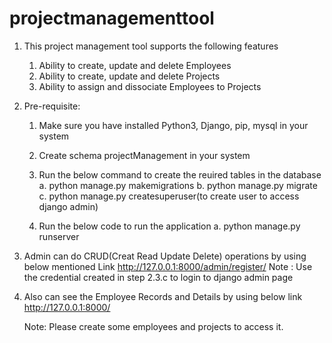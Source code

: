 # projectmanagementtool
1. This project management tool supports the following features
    1. Ability to create, update and delete Employees
    2. Ability to create, update and delete Projects
    3. Ability to assign and dissociate Employees to Projects

2. Pre-requisite:
    1. Make sure you have installed Python3, Django, pip, mysql in your system
    2. Create schema projectManagement in your system
    3. Run the below command to create the reuired tables in the database
        a. python manage.py makemigrations
        b. python manage.py migrate
        c. python manage.py createsuperuser(to create user to access django admin)

    4. Run the below code to run the application
        a. python manage.py runserver 

3. Admin can do CRUD(Creat Read Update Delete) operations by using below mentioned Link
    http://127.0.0.1:8000/admin/register/
    Note : Use the credential created in step 2.3.c to login to django admin page

4. Also can see the Employee Records and Details by using below link
    http://127.0.0.1:8000/

    Note: Please create some employees and projects to access it.


